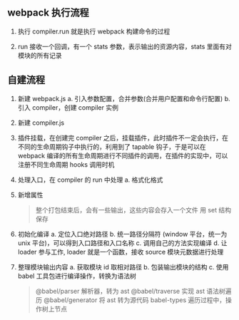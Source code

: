 <!--
 * @Author: jack.lu
 * @Date: 2022-10-09 13:57:39
 * @LastEditTime: 2022-10-09 17:55:36
 * @LastEditors: jack.lu
 * @Description: just do it
 * @FilePath: /demo/webpack/source/note.md
-->

## webpack 执行流程

1. 执行 compiler.run 就是执行 webpack 构建命令的过程

2. run 接收一个回调，有一个 stats 参数，表示输出的资源内容，stats 里面有对模块的所有记录

## 自建流程

1. 新建 webpack.js
   a. 引入参数配置，合并参数(合并用户配置和命令行配置)
   b. 引入 compiler，创建 compiler 实例
2. 新建 compiler.js
3. 插件挂载，在创建完 compiler 之后，挂载插件，此时插件不一定会执行，在不同的生命周期钩子中执行的，利用到了 tapable 钩子，于是可以在 webpack 编译的所有生命周期进行不同插件的调用，在插件的实现中，可以注册不同生命周期 hooks 调用时机
4. 处理入口，在 compiler 的 run 中处理
   a. 格式化格式

5. 新增属性

   > 整个打包结束后，会有一些输出，这些内容会存入一个文件 用 set 结构保存

6. 初始化编译
   a. 定位入口绝对路径
   b. 统一路径分隔符 (window 平台，统一为 unix 平台)，可以得到入口路径和入口名称
   c. 调用自己的方法实现编译
   d. 让 loader 参与工作, loader 就是一个函数，接收 source 模块元数据进行处理

7. 整理模块输出内容
   a. 获取模块 id 取相对路径
   b. 包装输出模块的结构
   c. 使用 babel 工具包进行编译操作，转换为语法树
   > @babel/parser 解析器，转为 ast
   > @babel/traverse 实现 ast 语法树遍历
   > @babel/generator 将 ast 转为源代码
   > babel-types 遍历过程中，操作树上节点
